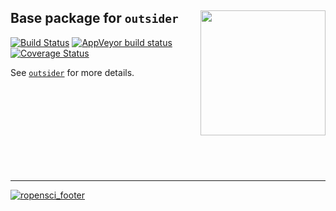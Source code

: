 
Base package for `outsider` <img src="https://raw.githubusercontent.com/ropensci/outsider/master/logo.png" height="200" align="right"/>
----

[![Build Status](https://travis-ci.org/ropensci/outsider.base.svg?branch=master)](https://travis-ci.org/ropensci/outsider.base) [![AppVeyor build status](https://ci.appveyor.com/api/projects/status/github/ropensci/outsider.base?branch=master&svg=true)](https://ci.appveyor.com/project/DomBennett/outsider.base) [![Coverage Status](https://coveralls.io/repos/github/ropensci/outsider.base/badge.svg?branch=master)](https://coveralls.io/github/ropensci/outsider.base?branch=master)


See [`outsider`](https://github.com/ropensci/outsider) for more details.



<br>
<br>
<br>
<br>
<br>
<br>
<br>
<br>


---

[![ropensci_footer](https://ropensci.org/public_images/ropensci_footer.png)](https://ropensci.org)